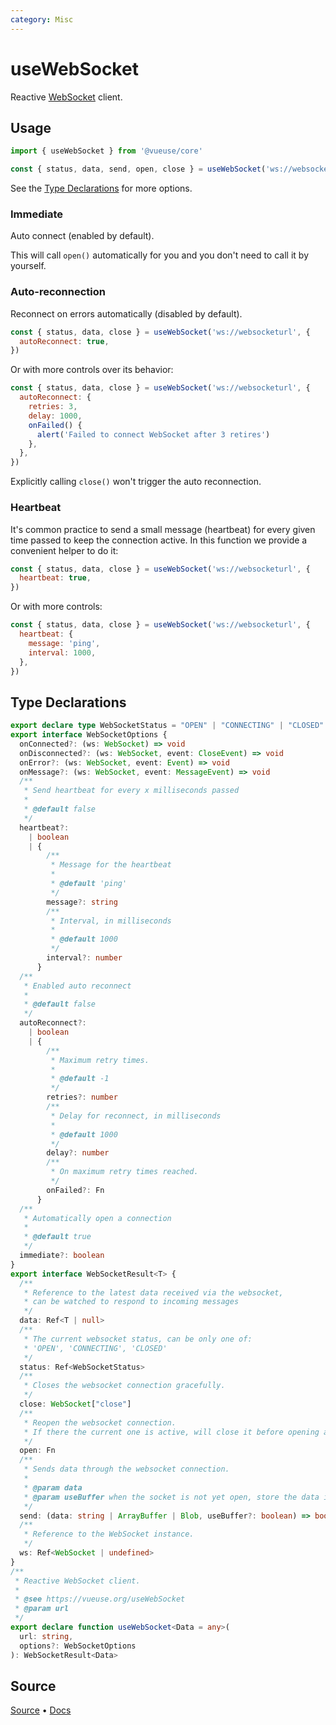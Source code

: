 ```yaml
---
category: Misc
---
```


# useWebSocket

Reactive [WebSocket](https://developer.mozilla.org/en-US/docs/Web/API/WebSocket/WebSocket) client.

## Usage

```js
import { useWebSocket } from '@vueuse/core'

const { status, data, send, open, close } = useWebSocket('ws://websocketurl')
```

See the [Type Declarations](#type-declarations) for more options.

### Immediate

Auto connect (enabled by default).

This will call `open()` automatically for you and you don't need to call it by yourself.

### Auto-reconnection

Reconnect on errors automatically (disabled by default).

```js
const { status, data, close } = useWebSocket('ws://websocketurl', {
  autoReconnect: true,
})
```

Or with more controls over its behavior:

```js
const { status, data, close } = useWebSocket('ws://websocketurl', {
  autoReconnect: {
    retries: 3,
    delay: 1000,
    onFailed() {
      alert('Failed to connect WebSocket after 3 retires')
    },
  },
})
```

Explicitly calling `close()` won't trigger the auto reconnection.

### Heartbeat

It's common practice to send a small message (heartbeat) for every given time passed to keep the connection active. In this function we provide a convenient helper to do it:

```js
const { status, data, close } = useWebSocket('ws://websocketurl', {
  heartbeat: true,
})
```

Or with more controls:

```js
const { status, data, close } = useWebSocket('ws://websocketurl', {
  heartbeat: {
    message: 'ping',
    interval: 1000,
  },
})
```

<!--FOOTER_STARTS-->
## Type Declarations

```typescript
export declare type WebSocketStatus = "OPEN" | "CONNECTING" | "CLOSED"
export interface WebSocketOptions {
  onConnected?: (ws: WebSocket) => void
  onDisconnected?: (ws: WebSocket, event: CloseEvent) => void
  onError?: (ws: WebSocket, event: Event) => void
  onMessage?: (ws: WebSocket, event: MessageEvent) => void
  /**
   * Send heartbeat for every x milliseconds passed
   *
   * @default false
   */
  heartbeat?:
    | boolean
    | {
        /**
         * Message for the heartbeat
         *
         * @default 'ping'
         */
        message?: string
        /**
         * Interval, in milliseconds
         *
         * @default 1000
         */
        interval?: number
      }
  /**
   * Enabled auto reconnect
   *
   * @default false
   */
  autoReconnect?:
    | boolean
    | {
        /**
         * Maximum retry times.
         *
         * @default -1
         */
        retries?: number
        /**
         * Delay for reconnect, in milliseconds
         *
         * @default 1000
         */
        delay?: number
        /**
         * On maximum retry times reached.
         */
        onFailed?: Fn
      }
  /**
   * Automatically open a connection
   *
   * @default true
   */
  immediate?: boolean
}
export interface WebSocketResult<T> {
  /**
   * Reference to the latest data received via the websocket,
   * can be watched to respond to incoming messages
   */
  data: Ref<T | null>
  /**
   * The current websocket status, can be only one of:
   * 'OPEN', 'CONNECTING', 'CLOSED'
   */
  status: Ref<WebSocketStatus>
  /**
   * Closes the websocket connection gracefully.
   */
  close: WebSocket["close"]
  /**
   * Reopen the websocket connection.
   * If there the current one is active, will close it before opening a new one.
   */
  open: Fn
  /**
   * Sends data through the websocket connection.
   *
   * @param data
   * @param useBuffer when the socket is not yet open, store the data into the buffer and sent them one connected. Default to true.
   */
  send: (data: string | ArrayBuffer | Blob, useBuffer?: boolean) => boolean
  /**
   * Reference to the WebSocket instance.
   */
  ws: Ref<WebSocket | undefined>
}
/**
 * Reactive WebSocket client.
 *
 * @see https://vueuse.org/useWebSocket
 * @param url
 */
export declare function useWebSocket<Data = any>(
  url: string,
  options?: WebSocketOptions
): WebSocketResult<Data>
```

## Source

[Source](https://github.com/vueuse/vueuse/blob/main/packages/core/useWebSocket/index.ts) • [Docs](https://github.com/vueuse/vueuse/blob/main/packages/core/useWebSocket/index.md)


<!--FOOTER_ENDS-->
